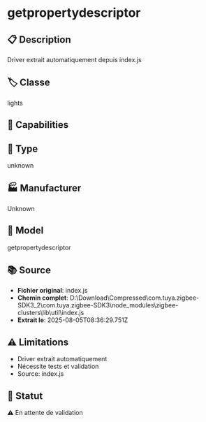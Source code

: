 # getpropertydescriptor

## 📋 Description
Driver extrait automatiquement depuis index.js

## 🏷️ Classe
lights

## 🔧 Capabilities


## 📡 Type
unknown

## 🏭 Manufacturer
Unknown

## 📱 Model
getpropertydescriptor

## 📚 Source
- **Fichier original**: index.js
- **Chemin complet**: D:\Download\Compressed\com.tuya.zigbee-SDK3_2\com.tuya.zigbee-SDK3\node_modules\zigbee-clusters\lib\util\index.js
- **Extrait le**: 2025-08-05T08:36:29.751Z

## ⚠️ Limitations
- Driver extrait automatiquement
- Nécessite tests et validation
- Source: index.js

## 🚀 Statut
⚠️ En attente de validation
